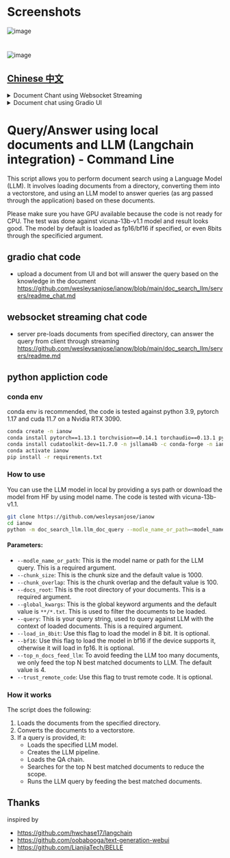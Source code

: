 # Screenshots
![image](https://user-images.githubusercontent.com/28772823/238087007-dfd166c2-ca13-4254-9b2e-3349784d6513.jpg)
#
![image](https://user-images.githubusercontent.com/28772823/238087003-6818390c-e367-43e3-9353-f1e52edb2016.jpg)

## [Chinese 中文](./zh/README.md)

<details>
<summary>Document Chant using Websocket Streaming</summary>
# Query/Answer with local documents and local LLM via WebSocket streaming

This script provides a WebSocket server that uses a Language Model (LLM) for document searching. It allows clients to send search queries over WebSocket, and the server will respond answer based on the documents provided in docs_root.

## How to Use:

To run the WebSocket server, execute the script and provide the necessary command-line arguments:

```bash
python -m  --model_name_or_path model_path --docs_root docs_directory --global_kwargs **/*.txt
```

After the server has started, you can connect to it over WebSocket from your client and send your search queries. The server will respond with the answers.

From macbook, you can use websocat for testing
```bash
websocat ws://<WS_SERVER>:5000/ws
```

## Command-line Arguments:

The script supports a number of command-line arguments:

- `--model_name_or_path`: The name or path of the LLM model to be used for the query.
- `--chunk_size`: The size of chunks in which to divide the documents (default is 1000).
- `--chunk_overlap`: The overlap between chunks (default is 100).
- `--docs_root`: The root directory of the documents to be loaded.
- `--global_kwargs`: Global arguments to be passed to the directory processor (default is "**/*.txt").
- `--load_in_8bit`: If set, load the model in 8 bits.
- `--bf16`: If set, use bf16.
- `--doc_count_for_qa`: The number of documents to consider for question-answering (default is 4).
- `--port`: The port number on which to run the WebSocket server (default is 5000).
- `--trust_remote_code`: If set, trust remote code.

</details>

<details>
<Summary>Document chat using Gradio UI</Summary>

# Query/Answer Bot using local Documents and local LLM model through Gradio

This script provides an interactive interface using Gradio for query/answer by using local document as knowledge base with a Language Model (LLM). Users can upload a document file and chat with the bot, which uses the LLM to answer based on the knowledge of the documents.

## How to Use:

1. Run the script with the necessary command-line arguments.

2. The Gradio interface will launch in your default web browser.

3. Upload a document file using the file upload feature.

4. Chat with the bot using the chat interface.

## Command-line Arguments:

The script supports a number of command-line arguments:

- `--model_name_or_path`: The name or path of the LLM model to be used for the query.
- `--chunk_size`: The size of chunks in which to divide the documents (default is 1000).
- `--chunk_overlap`: The overlap between chunks (default is 100).
- `--load_in_8bit`: If set, load the model in 8 bits.
- `--bf16`: If set, use bf16.
- `--top_n_docs_feed_llm`: To avoid feeding too many documents to LLM, only top N best-matched documents are fed (default is 4).
- `--port`: The port number on which to run the Gradio interface (default is 7860).
- `--server_name`: The server name on which to run the Gradio interface (default is '0.0.0.0').
- `--trust_remote_code`: If set, trust remote code.

## Running the Gradio Interface:

To run the Gradio interface, execute the script and provide the necessary command-line arguments:

```bash
python -m doc_search_llm.servers.gr_server --model_name_or_path model_path
```

After the Gradio interface has launched, you can interact with it in your web browser (http://<CHAT_SERVER>:7860):

1. Upload a document file.
![image](https://user-images.githubusercontent.com/28772823/238087007-dfd166c2-ca13-4254-9b2e-3349784d6513.jpg)
2. Use the chat interface to send query to the bot. The bot will respond with the answer based on the knowledge from the uploaded documents.
![image](https://user-images.githubusercontent.com/28772823/238087003-6818390c-e367-43e3-9353-f1e52edb2016.jpg)

</details>

# Query/Answer using local documents and LLM (Langchain integration) - Command Line

This script allows you to perform document search using a Language Model (LLM). It involves loading documents from a directory, converting them into a vectorstore, and using an LLM model to answer queries (as arg passed through the application) based on these documents.

Please make sure you have GPU available because the code is not ready for CPU.
The test was done against vicuna-13b-v1.1 model and result looks good. The model by default is loaded as fp16/bf16 if specified, or even 8bits through the specificied argument.

## gradio chat code
- upload a document from UI and bot will answer the query based on the knowledge in the document
https://github.com/wesleysanjose/ianow/blob/main/doc_search_llm/servers/readme_chat.md

## websocket streaming chat code
- server pre-loads documents from specified directory, can answer the query from client through streaming
https://github.com/wesleysanjose/ianow/blob/main/doc_search_llm/servers/readme.md

## python appliction code
### conda env
conda env is recommended, the code is tested against python 3.9, pytorch 1.17 and cuda 11.7 on a Nvidia RTX 3090.
```bash
conda create -n ianow
conda install pytorch==1.13.1 torchvision==0.14.1 torchaudio==0.13.1 pytorch-cuda=11.7 -c pytorch -c nvidia -n ianow
conda install cudatoolkit-dev=11.7.0 -n jsllama4b -c conda-forge -n ianow
conda activate ianow
pip install -r requirements.txt
```

### How to use

You can use the LLM model in local by providing a sys path or download the model from HF by using model name. The code is tested with vicuna-13b-v1.1.

```bash
git clone https://github.com/wesleysanjose/ianow
cd ianow
python -m doc_search_llm.llm_doc_query --modle_name_or_path=<model_name_or_path> --docs_root=<docs_root> --query=<query>
```

#### Parameters:

- `--modle_name_or_path`: This is the model name or path for the LLM query. This is a required argument.
- `--chunk_size`: This is the chunk size and the default value is 1000.
- `--chunk_overlap`: This is the chunk overlap and the default value is 100.
- `--docs_root`: This is the root directory of your documents. This is a required argument.
- `--global_kwargs`: This is the global keyword arguments and the default value is `**/*.txt`. This is used to filter the documents to be loaded.
- `--query`: This is your query string, used to query against LLM with the context of loaded documents. This is a required argument.
- `--load_in_8bit`: Use this flag to load the model in 8 bit. It is optional.
- `--bf16`: Use this flag to load the model in bf16 if the device supports it, otherwise it will load in fp16. It is optional.
- `--top_n_docs_feed_llm`: To avoid feeding the LLM too many documents, we only feed the top N best matched documents to LLM. The default value is 4.
- `--trust_remote_code`: Use this flag to trust remote code. It is optional.

### How it works

The script does the following:

1. Loads the documents from the specified directory.
2. Converts the documents to a vectorstore.
3. If a query is provided, it:
   - Loads the specified LLM model.
   - Creates the LLM pipeline.
   - Loads the QA chain.
   - Searches for the top N best matched documents to reduce the scope.
   - Runs the LLM query by feeding the best matched documents.

## Thanks
inspired by
- https://github.com/hwchase17/langchain
- https://github.com/oobabooga/text-generation-webui
- https://github.com/LianjiaTech/BELLE
